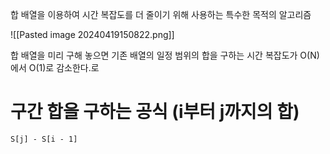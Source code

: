 합 배열을 이용하여 시간 복잡도를 더 줄이기 위해 사용하는 특수한 목적의 알고리즘

![[Pasted image 20240419150822.png]]

합 배열을 미리 구해 놓으면 기존 배열의 일정 범위의 합을 구하는 시간 복잡도가 O(N)에서 O(1)로 감소한다.로

# 구간 합을 구하는 공식 (i부터 j까지의 합)
`S[j] - S[i - 1]`